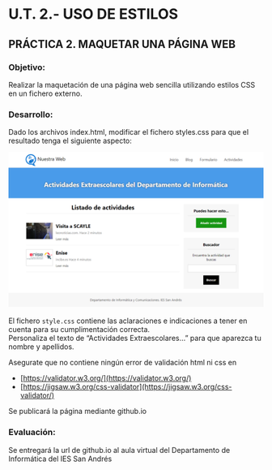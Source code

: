# U.T. 2.- USO DE ESTILOS

## PRÁCTICA 2. MAQUETAR UNA PÁGINA WEB

### Objetivo:
Realizar la maquetación de una página web sencilla utilizando estilos CSS en un fichero externo.

### Desarrollo:
Dado los archivos index.html, modificar el fichero styles.css para que el resultado tenga el siguiente aspecto:

![resultadoFinal](./img/resultadoFinal.png)

El fichero `style.css` contiene las aclaraciones e indicaciones a tener en cuenta para su cumplimentación correcta.  
Personaliza el texto de “Actividades Extraescolares…” para que aparezca tu nombre y apellidos.  

Asegurate que no contiene ningún error de validación html ni css en  
- [https://validator.w3.org/](https://validator.w3.org/)
- [https://jigsaw.w3.org/css-validator](https://jigsaw.w3.org/css-validator/)

Se publicará la página mediante github.io 

### Evaluación:

Se entregará la url de github.io al aula virtual del Departamento de Informática del IES San Andrés
